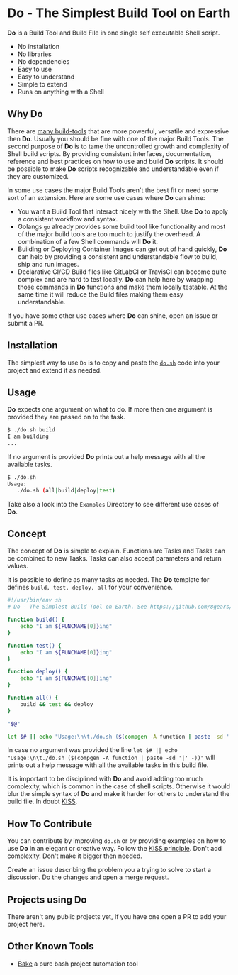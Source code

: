 # Do - The Simplest Build Tool on Earth

**Do** is a Build Tool and Build File in one single self executable Shell script.

-  No installation
-  No libraries
-  No dependencies
-  Easy to use
-  Easy to understand
-  Simple to extend
-  Runs on anything with a Shell

## Why Do

There are [many build-tools](https://en.wikipedia.org/wiki/List_of_build_automation_software) that are more powerful, versatile and expressive then **Do**. Usually you should be fine with one of the major Build Tools. The second purpose of **Do** is to tame the uncontrolled growth and complexity of Shell build scripts. By providing consistent interfaces, documentation, reference and best practices on how to use and build **Do** scripts. It should be possible to make **Do** scripts recognizable and understandable even if they are customized.

In some use cases the major Build Tools aren't the best fit or need some sort of an extension. Here are some use cases where **Do** can shine:

-  You want a Build Tool that interact nicely with the Shell. Use **Do** to apply a consistent workflow and syntax.
-  Golangs `go` already provides some build tool like functionality and most of the major build tools are too much to justify the overhead. A combination of a few Shell commands will **Do** it.
-  Building or Deploying Container Images can get out of hand quickly, **Do** can help by providing a consistent and understandable flow to build, ship and run images.
-  Declarative CI/CD Build files like GitLabCI or TravisCI can become quite complex and are hard to test locally. **Do** can help here by wrapping those commands in **Do** functions and make them locally testable. At the same time it will reduce the Build files making them easy understandable.

If you have some other use cases where **Do** can shine, open an issue or submit a PR.

## Installation

The simplest way to use `Do` is to copy and paste the [`do.sh`](do.sh) code into your project and extend it as needed.

## Usage

**Do** expects one argument on what to do. If more then one argument is provided they are passed on to the task.

```sh
$ ./do.sh build
I am building
...
```

If no argument is provided **Do** prints out a help message with all the available tasks.

```sh
$ ./do.sh
Usage:
   ./do.sh (all|build|deploy|test)
```

Take also a look into the `Examples` Directory to see different use cases of **Do**.

## Concept

The concept of **Do** is simple to explain. Functions are Tasks and Tasks can be combined to new Tasks. Tasks can also accept parameters and return values.

It is possible to define as many tasks as needed. The **Do** template for defines `build, test, deploy, all` for your convenience.

```sh
#!/usr/bin/env sh
# Do - The Simplest Build Tool on Earth. See https://github.com/8gears/do

function build() {
    echo "I am ${FUNCNAME[0]}ing"
}

function test() {
    echo "I am ${FUNCNAME[0]}ing"
}

function deploy() {
    echo "I am ${FUNCNAME[0]}ing"
}

function all() {
    build && test && deploy
}

"$@"

let $# || echo "Usage:\n\t./do.sh ($(compgen -A function | paste -sd '|' -))"
```

In case no argument was provided the line `let $# || echo "Usage:\n\t./do.sh ($(compgen -A function | paste -sd '|' -))"` will prints out a help message with all the available tasks in this build file.

It is important to be disciplined with **Do** and avoid adding too much complexity, which is common in the case of shell scripts. Otherwise it would blur the simple syntax of **Do** and make it harder for others to understand the build file. In doubt [KISS](https://en.wikipedia.org/wiki/KISS_principle).

## How To Contribute

You can contribute by improving `do.sh` or by providing examples on how to use **Do** in an elegant or creative way.
Follow the [KISS principle](https://en.wikipedia.org/wiki/KISS_principle). Don't add complexity. Don't make it bigger then needed.

Create an issue describing the problem you a trying to solve to start a discussion. Do the changes and open a merge request.

## Projects using Do

There aren't any public projects yet, If you have one open a PR to add your project here.

## Other Known Tools

-  [Bake](https://github.com/kyleburton/bake) a pure bash project automation tool
